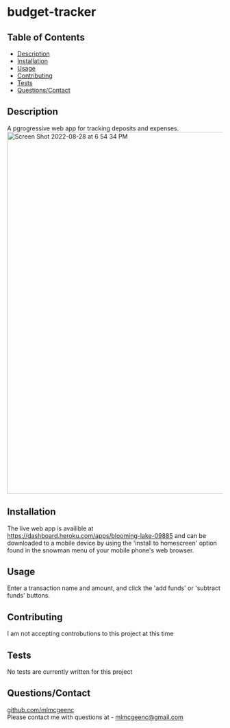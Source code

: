 # budget-tracker

## Table of Contents
* [Description](#Description)
* [Installation](#Installation)
* [Usage](#Usage)
* [Contributing](#Contributing)
* [Tests](#Tests)
* [Questions/Contact](#Questions/Contact])

## Description
A pgrogressive web app for tracking deposits and expenses.
<img width="844" alt="Screen Shot 2022-08-28 at 6 54 34 PM" src="https://user-images.githubusercontent.com/51179862/187097986-78493716-c136-42ec-a126-46ed6f941b99.png">

## Installation
The live web app is availible at https://dashboard.heroku.com/apps/blooming-lake-09885 and can be downloaded to a mobile device by using the 'install to homescreen' option found in the snowman menu of your mobile phone's web browser.

## Usage
Enter a transaction name and amount, and click the 'add funds' or 'subtract funds' buttons.

## Contributing
I am not accepting controbutions to this project at this time

## Tests
No tests are currently written for this project

## Questions/Contact
[github.com/mlmcgeenc](https://github.com/mlmcgeenc)  
Please contact me with questions at - mlmcgeenc@gmail.com
